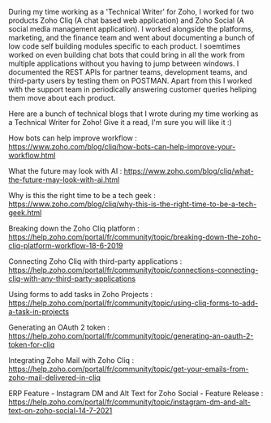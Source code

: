 During my time working as a 'Technical Writer' for Zoho, I worked for two products Zoho Cliq (A chat based web application) and Zoho Social (A social media management application). I worked alongside the platforms, marketing, and the finance team and went about documenting a bunch of low code self building modules specific to each product. I soemtimes worked on even building chat bots that could bring in all the work from multiple applications without you having to jump between windows. I documented the REST APIs for partner teams, development teams, and third-party users by testing them on POSTMAN. Apart from this I worked with the support team in periodically answering customer queries heliping them move about each product.

Here are a bunch of technical blogs that I wrote during my time working as a Technical Writer for Zoho! Give it a read, I'm sure you will like it :)

How bots can help improve workflow : https://www.zoho.com/blog/cliq/how-bots-can-help-improve-your-workflow.html

What the future may look with AI : https://www.zoho.com/blog/cliq/what-the-future-may-look-with-ai.html

Why is this the right time to be a tech geek : https://www.zoho.com/blog/cliq/why-this-is-the-right-time-to-be-a-tech-geek.html

Breaking down the Zoho Cliq platform : https://help.zoho.com/portal/fr/community/topic/breaking-down-the-zoho-cliq-platform-workflow-18-6-2019

Connecting Zoho Cliq with third-party applications : https://help.zoho.com/portal/fr/community/topic/connections-connecting-cliq-with-any-third-party-applications

Using forms to add tasks in Zoho Projects : https://help.zoho.com/portal/fr/community/topic/using-cliq-forms-to-add-a-task-in-projects

Generating an OAuth 2 token : https://help.zoho.com/portal/fr/community/topic/generating-an-oauth-2-token-for-cliq

Integrating Zoho Mail with Zoho Cliq : https://help.zoho.com/portal/fr/community/topic/get-your-emails-from-zoho-mail-delivered-in-cliq

ERP Feature - Instagram DM and Alt Text for Zoho Social - Feature Release : https://help.zoho.com/portal/fr/community/topic/instagram-dm-and-alt-text-on-zoho-social-14-7-2021


